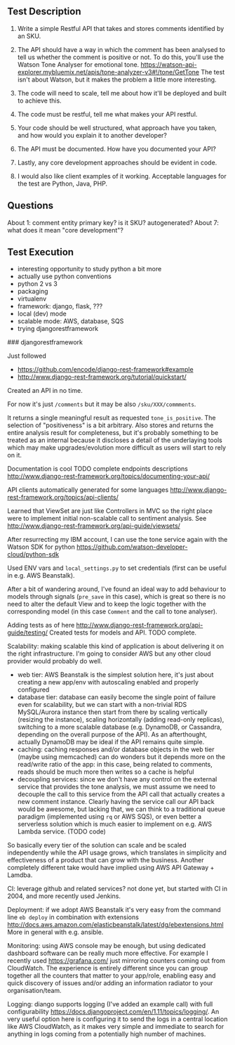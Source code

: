 ## Test Description

1. Write a simple Restful API that takes and stores comments identified by an SKU.

2. The API should have a way in which the comment has been analysed to tell us whether the
comment is positive or not. To do this, you'll use the Watson Tone Analyser for emotional tone.
https://watson-api-explorer.mybluemix.net/apis/tone-analyzer-v3#!/tone/GetTone
The test isn't about Watson, but it makes the problem a little more interesting.

3. The code will need to scale, tell me about how it'll be deployed and built to achieve this.

4. The code must be restful, tell me what makes your API restful.

5. Your code should be well structured, what approach have you taken, and how would you
explain it to another developer?

6. The API must be documented. How have you documented your API?

7. Lastly, any core development approaches should be evident in code.

8. I would also like client examples of it working. Acceptable languages for the test are Python, Java, PHP.


## Questions

About 1: comment entity primary key? is it SKU? autogenerated?
About 7: what does it mean "core development"?


## Test Execution



- interesting opportunity to study python a bit more
- actually use python conventions
- python 2 vs 3
- packaging
- virtualenv
- framework: django, flask, ???
- local (dev) mode
- scalable mode: AWS, database, SQS
- trying djangorestframework

### djangorestframework

Just followed

- https://github.com/encode/django-rest-framework#example
- http://www.django-rest-framework.org/tutorial/quickstart/

Created an API in no time.

For now it's just `/comments` but it may be also `/sku/XXX/commments`.

It returns a single meaningful result as requested `tone_is_positive`.
The selection of "positiveness" is a bit arbitrary.
Also stores and returns the entire analysis result for completeness, but it's probably
something to be treated as an internal because it discloses a detail of the
underlaying tools which may make upgrades/evolution more difficult as users
will start to rely on it.

Documentation is cool TODO complete endpoints descriptions http://www.django-rest-framework.org/topics/documenting-your-api/

API clients automatically generated for some languages http://www.django-rest-framework.org/topics/api-clients/

Learned that ViewSet are just like Controllers in MVC so the right place
were to implement initial non-scalable call to sentiment analysis. See 
http://www.django-rest-framework.org/api-guide/viewsets/

After resurrecting my IBM account, I can use the tone service again with
the Watson SDK for python https://github.com/watson-developer-cloud/python-sdk

Used ENV vars and `local_settings.py` to set credentials (first can be useful
  in e.g. AWS Beanstalk).

After a bit of wandering around, I've found an ideal way to add behaviour to
models through signals (`pre_save` in this case), which is great so there is 
no need to alter the default View and to keep the logic together with the
corresponding model (in this case `Comment` and the call to tone analyser).

Adding tests as of here http://www.django-rest-framework.org/api-guide/testing/
Created tests for models and API.
TODO complete.

Scalability: making scalable this kind of application is about delivering it on
the right infrastructure. I'm going to consider AWS but any other cloud provider 
would probably do well.

 - web tier: AWS Beanstalk is the simplest solution here, it's just about 
    creating a new app/env with autoscaling enabled and properly configured
 - database tier: database can easily become the single point of failure even
    for scalability, but we can start with a non-trivial RDS MySQL/Aurora instance then
    start from there by scaling vertically (resizing the instance), scaling
    horizontally (adding read-only replicas), switching to a more scalable database
    (e.g. DynamoDB, or Cassandra, depending on the overall purpose of the API).
    As an afterthought, actually DynamoDB may be ideal if the API remains quite
    simple.
 - caching: caching responses and/or database objects in the web tier (maybe
    using memcached) can do wonders but it depends more on the read/write ratio
    of the app: in this case, being related to comments, reads should be much more
    then writes so a cache is helpful
 - decoupling services: since we don't have any control on the external service 
    that provides the tone analysis, we must assume we need to decouple the call
    to this service from the API call that actually creates a new comment instance.
    Clearly having the service call our API back would be awesome, but lacking that,
    we can think to a traditional queue paradigm (implemented using `rq` or 
    AWS SQS), or even better a serverless solution which is much easier to
    implement on e.g. AWS Lambda service. (TODO code)
    
So basically every tier of the solution can scale and be scaled independently
while the API usage grows, which translates in simplicity and effectiveness of
a product that can grow with the business.
Another completely different take would have implied using AWS API Gateway + Lamdba.

CI: leverage github and related services? not done yet, but started with CI in
2004, and more recently used Jenkins.

Deployment: if we adopt AWS Beanstalk it's very easy from the command line 
`eb deploy` in combination with extensions http://docs.aws.amazon.com/elasticbeanstalk/latest/dg/ebextensions.html
More in general with e.g. ansible.

Monitoring: using AWS console may be enough, but using dedicated dashboard
software can be really much more effective. For example I recently used 
https://grafana.com/ just mirroring counters coming out from CloudWatch.
The experience is entirely different since you can group together all the 
counters that matter to your app/role, enabling easy and quick discovery of issues
and/or adding an information radiator to your organisation/team.

Logging: diango supports logging (I've added an example call) with full
configurability https://docs.djangoproject.com/en/1.11/topics/logging/.
An very useful option here is configuring it to send the logs in a central
location like AWS CloudWatch, as it makes very simple and immediate to search
for anything in logs coming from a potentially high number of machines.
